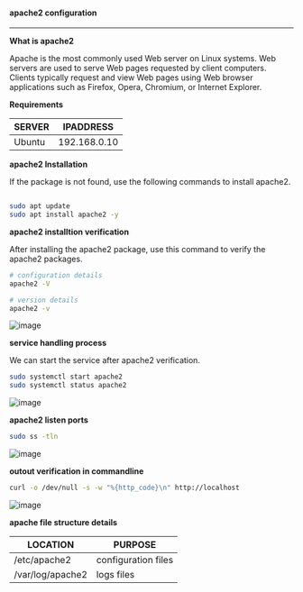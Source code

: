 #### apache2 configuration

---

**What is apache2**

Apache is the most commonly used Web server on Linux systems. Web servers are used to serve Web pages requested by client computers. Clients typically request and view Web pages using Web browser applications such as Firefox, Opera, Chromium, or Internet Explorer.

**Requirements**

|SERVER|IPADDRESS|
|---|---|
|Ubuntu| 192.168.0.10|

**apache2 Installation**

If the package is not found, use the following commands to install apache2.

```bash

sudo apt update
sudo apt install apache2 -y

```
**apache2 installtion verification**

After installing the apache2 package, use this command to verify the apache2 packages.

```bash
# configuration details 
apache2 -V

# version details
apache2 -v
```
![image](https://user-images.githubusercontent.com/98270930/164885249-7540a0f3-f4f3-4978-88c5-e6cb02042210.png)

**service handling process**

We can start the service after apache2 verification.

```bash
sudo systemctl start apache2
sudo systemctl status apache2
```

![image](https://user-images.githubusercontent.com/98270930/164885150-46e5e883-21d0-4abd-8f0b-bc6282c69c99.png)

**apache2 listen ports**

```bash
sudo ss -tln
```

![image](https://user-images.githubusercontent.com/98270930/164885528-9f6b6cb4-2781-45be-8e5c-f42fd3b218f9.png)

**outout verification in commandline**

```bash
curl -o /dev/null -s -w "%{http_code}\n" http://localhost
```

![image](https://user-images.githubusercontent.com/98270930/164885373-486c6d82-e358-4dba-8f86-d71c8d00a45d.png)


**apache file structure details**

|LOCATION| PURPOSE |
|---|---|
| /etc/apache2 | configuration files |
| /var/log/apache2 | logs files |

